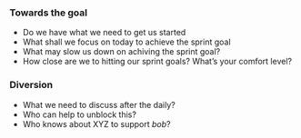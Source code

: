 ### Towards the goal

* Do we have what we need to get us started
* What shall we focus on today to achieve the sprint goal
* What may slow us down on achiving the sprint goal?
* How close are we to hitting our sprint goals? What’s your comfort level?


### Diversion
* What we need to discuss after the daily?
* Who can help to unblock this?
* Who knows about XYZ to support *bob*?
